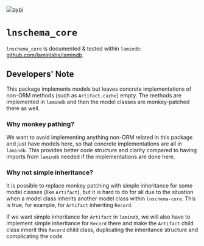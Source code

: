 [![pypi](https://img.shields.io/pypi/v/lnschema_core?color=%2334D058&label=pypi%20package)](https://pypi.org/project/lnschema_core)

# `lnschema_core`

`lnschema_core` is documented & tested within `lamindb`: [github.com/laminlabs/lamindb](https://github.com/laminlabs/lamindb).

## Developers' Note

This package implements models but leaves concrete implementations of non-ORM methods (such as `Artifact.cache`) empty. The methods are implemented in `lamindb` and then the model classes are monkey-patched there as well.

### Why monkey pathing?

We want to avoid implementing anything non-ORM related in this package and just have models here, so that concrete implementations are all in `lamindb`. This provides better code structure and clarity compared to having imports from `lamindb` needed if the implementations are done here.

### Why not simple inheritance?

It is possible to replace monkey patching with simple inheritance for some model classes (like `Artifact`), but it is hard to do for all due to the situation when a model class inherits another model class within `lnschema-core`. This is true, for example, for `Artifact` inheriting `Record`.

If we want simple inheritance for `Artifact` in `lamindb`, we will also have to implement simple inheritance for `Record` there and make the `Artifact` child class inherit this `Record` child class, duplicating the inheritance structure and complicating the code.

